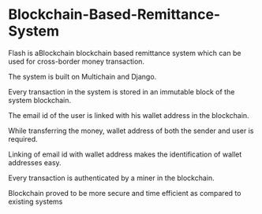 # Blockchain-Based-Remittance-System
Flash is aBlockchain blockchain based remittance system which can be used for cross-border money transaction.

The system is built on Multichain and Django.

Every transaction in the system is stored in an immutable block of the system blockchain. 

The email id of the user is linked with his wallet address in the blockchain.

While transferring the money, wallet address of both the sender and user is required. 

Linking of email id with wallet address makes the identification of wallet addresses easy. 

Every transaction is authenticated by a miner in the blockchain.

Blockchain proved to be more secure and time efficient as compared to existing systems


